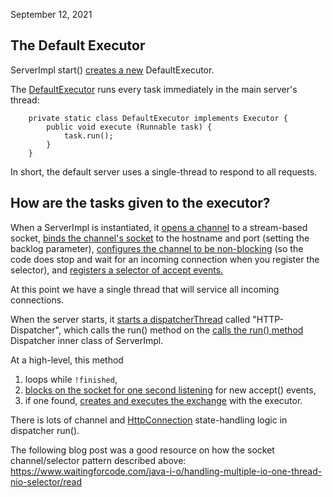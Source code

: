 September 12, 2021

## The Default Executor


ServerImpl start()
[creates a new](https://github.com/openjdk/jdk/blob/0c1b16b75a2361431cbf9f4112dcd6049e981a78/src/jdk.httpserver/share/classes/sun/net/httpserver/ServerImpl.java#L143)
DefaultExecutor.

The
[DefaultExecutor](https://github.com/openjdk/jdk/blob/0c1b16b75a2361431cbf9f4112dcd6049e981a78/src/jdk.httpserver/share/classes/sun/net/httpserver/ServerImpl.java#L157-L161)
runs every task immediately in the main server's thread:

```
    private static class DefaultExecutor implements Executor {
        public void execute (Runnable task) {
            task.run();
        }
    }
```

In short, the default server uses a single-thread to respond to all requests.


## How are the tasks given to the executor?

When a ServerImpl is instantiated, it
[opens a channel](https://github.com/openjdk/jdk/blob/0c1b16b75a2361431cbf9f4112dcd6049e981a78/src/jdk.httpserver/share/classes/sun/net/httpserver/ServerImpl.java#L98)
to a stream-based socket, 
[binds the channel's socket](https://github.com/openjdk/jdk/blob/0c1b16b75a2361431cbf9f4112dcd6049e981a78/src/jdk.httpserver/share/classes/sun/net/httpserver/ServerImpl.java#L99-L103)
to the hostname and port (setting the backlog parameter),
[configures the channel to be non-blocking](https://github.com/openjdk/jdk/blob/0c1b16b75a2361431cbf9f4112dcd6049e981a78/src/jdk.httpserver/share/classes/sun/net/httpserver/ServerImpl.java#L105)
(so the code does stop and wait for an incoming connection when you 
register the selector),
and [registers a selector of accept events.](https://github.com/openjdk/jdk/blob/0c1b16b75a2361431cbf9f4112dcd6049e981a78/src/jdk.httpserver/share/classes/sun/net/httpserver/ServerImpl.java#L106)

At this point we have a single thread that will service all incoming connections.

When the server starts, it
[starts a dispatcherThread](https://github.com/openjdk/jdk/blob/0c1b16b75a2361431cbf9f4112dcd6049e981a78/src/jdk.httpserver/share/classes/sun/net/httpserver/ServerImpl.java#L145-L147)
called "HTTP-Dispatcher",
which calls the run() method on the
[calls the run() method](https://github.com/openjdk/jdk/blob/0c1b16b75a2361431cbf9f4112dcd6049e981a78/src/jdk.httpserver/share/classes/sun/net/httpserver/ServerImpl.java#L348)
Dispatcher inner class of ServerImpl.

At a high-level, this method
1. loops while `!finished`, 
2. [blocks on the socket for one second listening](https://github.com/openjdk/jdk/blob/0c1b16b75a2361431cbf9f4112dcd6049e981a78/src/jdk.httpserver/share/classes/sun/net/httpserver/ServerImpl.java#L370) for new accept() events,
3. if one found, [creates and executes the exchange](https://github.com/openjdk/jdk/blob/0c1b16b75a2361431cbf9f4112dcd6049e981a78/src/jdk.httpserver/share/classes/sun/net/httpserver/ServerImpl.java#L446-L447) with the executor.

There is lots of channel and 
[HttpConnection](https://github.com/openjdk/jdk/blob/0c1b16b75a2361431cbf9f4112dcd6049e981a78/src/jdk.httpserver/share/classes/sun/net/httpserver/ServerImpl.java#L393)
state-handling logic in dispatcher run().

The following blog post was a good resource on how the socket channel/selector pattern
described above: 
https://www.waitingforcode.com/java-i-o/handling-multiple-io-one-thread-nio-selector/read